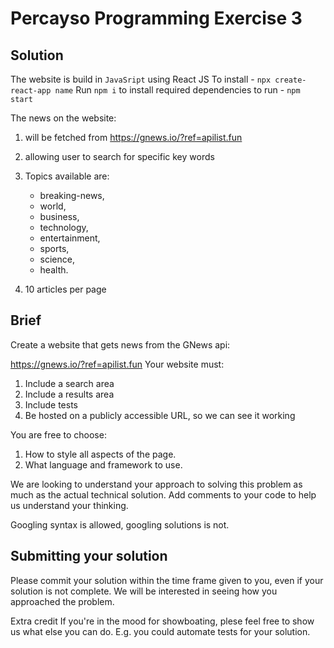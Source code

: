 # Percayso Programming Exercise 3

## Solution

The website is build in `JavaSript` using React JS
To install - `npx create-react-app name`
Run `npm i` to install required dependencies
to run - `npm start`

The news on the website:

1. will be fetched from
   https://gnews.io/?ref=apilist.fun

2. allowing user to search for specific key words
3. Topics available are:
   - breaking-news,
   - world,
   - business,
   - technology,
   - entertainment,
   - sports,
   - science,
   - health.
4. 10 articles per page

## Brief

Create a website that gets news from the GNews api:

https://gnews.io/?ref=apilist.fun
Your website must:

1. Include a search area
2. Include a results area
3. Include tests
4. Be hosted on a publicly accessible URL, so we can see it working

You are free to choose:

1. How to style all aspects of the page.
2. What language and framework to use.

We are looking to understand your approach to solving this problem as much as the actual technical solution. Add comments to your code to help us understand your thinking.

Googling syntax is allowed, googling solutions is not.

## Submitting your solution

Please commit your solution within the time frame given to you, even if your solution is not complete. We will be interested in seeing how you approached the problem.

Extra credit
If you're in the mood for showboating, plese feel free to show us what else you can do. E.g. you could automate tests for your solution.
